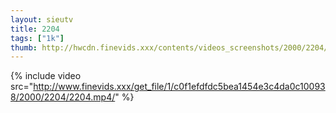 ```yaml
--- 
layout: sieutv
title: 2204
tags: ["1k"]
thumb: http://hwcdn.finevids.xxx/contents/videos_screenshots/2000/2204/preview.mp4.jpg
---
```

{% include video src="http://www.finevids.xxx/get_file/1/c0f1efdfdc5bea1454e3c4da0c100938/2000/2204/2204.mp4/" %} 
